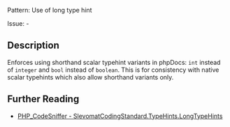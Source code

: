 Pattern: Use of long type hint

Issue: -

## Description

Enforces using shorthand scalar typehint variants in phpDocs: `int` instead of `integer` and `bool` instead of `boolean`. This is for consistency with native scalar typehints which also allow shorthand variants only.

## Further Reading

* [PHP_CodeSniffer - SlevomatCodingStandard.TypeHints.LongTypeHints](https://github.com/slevomat/coding-standard/blob/master/doc/type-hints.md#slevomatcodingstandardtypehintslongtypehints-)